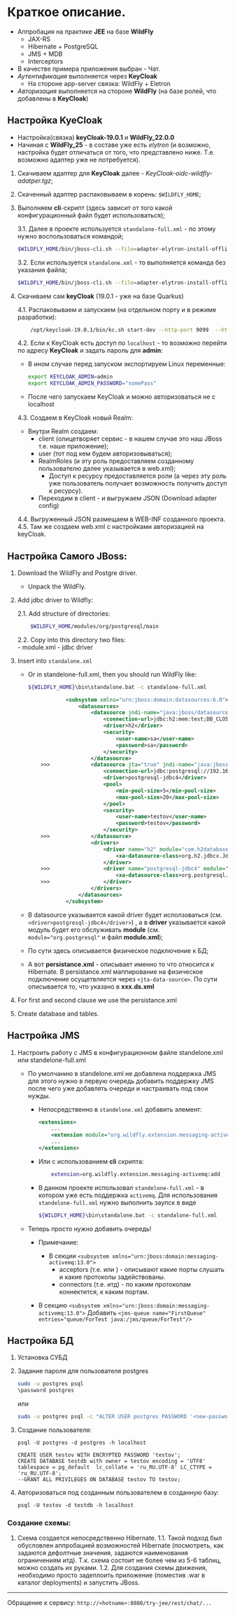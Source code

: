 # Краткое описание.

- Аппробация на практике **JEE** на базе **WildFly**
	* JAX-RS
	* Hibernate + PostgreSQL
	* JMS + MDB
	* Interceptors	
- В качестве примера приложения выбран - Чат.
- *Аутентификация* выполняется через **KeyCloak**
	- На стороне app-server связка: WildFly + Eletron
- *Авторизация* выполняется на стороне **WildFly** (на базе ролей, что добавлены в **KeyCloak**)

## Настройка KyeCloak
- Настройка(связка) **keyCloak-19.0.1** и **WildFly_22.0.0**
- Начиная с **WildFly_25** - в составе уже есть *elytron* (и возможно, настройка будет отличаться от того, что представлено ниже. Т.е. возможно адаптер уже не потребуется).


1. Скачиваем адаптер для **KeyCloak** далее - *KeyCloak-oidc-wildfly-adatper.tgz*;
2. Cкаченный адаптер распаковываем в корень: `$WILDFLY_HOME`;
3. Выполняем **cli**-скрипт (здесь зависит от того какой конфигурационный файл будет использоваться);
    
    3.1. Далее в проекте используется `standalone-full.xml` - по этому  нужно воспользоваться командой;
	```sh
	$WILDFLY_HOME/bin/jboss-cli.sh --file=adapter-elytron-install-offline.cli -Dserver.config=standalone-full.xml;
	```
	3.2. Если используется `standalone.xml` - то выполняется команда без указания файла;
	```sh
	$WILDFLY_HOME/bin/jboss-cli.sh --file=adapter-elytron-install-offline.cli;
	```
4. Скачиваем сам **keyCloak** (19.0.1 - уже на базе Quarkus)

	4.1. Распаковываем и запускаем (на отдельном порту и в режиме разработки):
	```sh
		/opt/keycloak-19.0.1/bin/kc.sh start-dev --http-port 9099  --http-relative-path /auth
	```
	4.2. Если к KeyCloak есть доступ по `localhost` - то возможно перейти по адресу **KeyCloak** и задать пароль для **admin**:
    - В ином случае перед запуском экспортируем Linux переменные:
        ```sh
        export KEYCLOAK_ADMIN=admin
        export KEYCLOAK_ADMIN_PASSWORD="somePass"
        ```
	- После чего запускаем KeyCloak и можно авторизоваться не с localhost

	4.3. Создаем в KeyCloak новый Realm:
    - Внутри Realm создаем:
	    - сlient (олицетворяет сервис - в нашем случае это наш JBoss т.е. наше приложение);
		- user (тот под кем будем авторизовываться);
		- RealmRoles (и эту роль предоставляем созданному пользователю далее указывается в web.xml);
			- Доступ к ресурсу предоставляется роли (а через эту роль уже пользователь получает возможность получить доступ к ресурсу).
		- Переходим в client - и выгружаем JSON (Download adapter config)
		
	4.4. Выгруженный JSON размещаем в WEB-INF созданного проекта.
	4.5. Там же создаем web.xml с настройками авторизацией на keyCloak.

## Настройка Самого JBoss:
1.  Download the WildFly and Postgre driver.
    - Unpack the WildFly.
2. 	Add jdbc driver to Wildfly:

	2.1. Add structure of directories:
	```sh
		$WILDFLY_HOME/modules/org/postgresql/main
	```	
	2.2. Copy into this directory two files:	
		- module.xml
		- jdbc driver

3.	Insert into `standalone.xml`
    - Or in  standelone-full.xml, then you should run WildFly like:
        ```sh
        ${WILDFLY_HOME}\bin\standalone.bat -c standalone-full.xml
        ```

        ```xml
        			<subsystem xmlns="urn:jboss:domain:datasources:6.0">
        				<datasources>
        					<datasource jndi-name="java:jboss/datasources/ExampleDS" pool-name="ExampleDS" enabled="true" use-java-context="true" statistics-enabled="${wildfly.datasources.statistics-enabled:${wildfly.statistics-enabled:false}}">
        						<connection-url>jdbc:h2:mem:test;DB_CLOSE_DELAY=-1;DB_CLOSE_ON_EXIT=FALSE</connection-url>
        						<driver>h2</driver>
        						<security>
        							<user-name>sa</user-name>
        							<password>sa</password>
        						</security>
        					</datasource>
        	>>>				<datasource jta="true" jndi-name="java:jboss/datasources/DataSourceEx" pool-name="DataSourceEx" enabled="true" use-java-context="true">
        						<connection-url>jdbc:postgresql://192.168.0.111:5432/testdb</connection-url>
        						<driver>postgresql-jdbc4</driver>
        						<pool>
        							<min-pool-size>5</min-pool-size>
        							<max-pool-size>20</max-pool-size>
        						</pool>
        						<security>
        							<user-name>testov</user-name>
        							<password>testov</password>
        						</security>
        	>>>				</datasource>
        					<drivers>
        						<driver name="h2" module="com.h2database.h2">
        							<xa-datasource-class>org.h2.jdbcx.JdbcDataSource</xa-datasource-class>
        						</driver>
        	>>>					<driver name="postgresql-jdbc4" module="org.postgresql">
        							<xa-datasource-class>org.postgresql.xa.PGXADataSource</xa-datasource-class>
        	>>>					</driver>
        					</drivers>
        				</datasources>
        			</subsystem>
        ```

    - В datasource указывается какой driver будет исползоваться (см. `<driver>postgresql-jdbc4</driver>`) , а в **driver** указывается какой модуль будет его обслуживать **module** (см. `module="org.postgresql"` и файл **module.xml**);
    - По сути здесь описывается физическое подключение к БД;
    - А вот **persistance.xml** - описывает именно то что относится к Hibernate. В persistance.xml маппирование на физическое подключение осущетвляется через `<jta-data-source>`. По сути описывается то, что указано в **xxx.ds.xml**

3. For first and second clause we use the persistance.xml
4. Create database and tables.
	
## Настройка JMS
1. Настроить работу с JMS в конфигурационном файле standelone.xml или standelone-full.xml
	- По умолчанию в standelone.xml не добавлена поддержка JMS для этого нужно в первую очередь добавить поддержку JMS после чего уже добавлять очереди и настраивать под свои нужды.
		- Непосредственно в `standelone.xml` добавить элемент:
    		```xml
    		<extensions>
    		    ...
    			<extension module="org.wildfly.extension.messaging-activemq"/>
    			...
    		</extensions>
            ```
		- Или с использованием **cli** скрипта:
    		```sh
    			extension=org.wildfly.extension.messaging-activemq:add
    		```

		- В данном проекте использовал ```standelone-full.xml``` - в котором уже есть поддержка ```activemq```. Для использования ```standelone-full.xml``` нужно выполнить заупск в виде 
    		```sh
    		${WILDFLY_HOME}\bin\standalone.bat -c standalone-full.xml
    		```
	- Теперь просто нужно добавить очередь!

		- Примечание:
            * В секции `<subsystem xmlns="urn:jboss:domain:messaging-activemq:13.0">`
                * acceptors (т.е. <http-acceptor> или <in-vm-acceptor>) - описывают какие порты слушать и какие протоколы  задействованы.
                * connectors (т.е. <http-acceptor> итд) - по каким протоколам коннектится, к каким портам.
		
		- В секцию `<subsystem xmlns="urn:jboss:domain:messaging-activemq:13.0">`
		    Добавить `<jms-queue name="FirstQueue" entries="queue/ForTest java:/jms/queue/ForTest"/>`


## Настройка БД
1. Установка СУБД
2. Задание пароля для пользователя postgres

    ```sh
    sudo -u postgres psql
    \password postgres
    ```
    или
    
    ```sh
    sudo -u postgres psql -c "ALTER USER postgres PASSWORD '<new-password>';"
    ```

3. Создание пользователя:
    ```
    psql -U postgres -d postgres -h localhost
    ```

    ```
    CREATE USER testov WITH ENCRYPTED PASSWORD 'testov';
    CREATE DATABASE testdb with owner = testov encoding = 'UTF8' tablespace = pg_default  lc_collate = 'ru_RU.UTF-8' LC_CTYPE = 'ru_RU.UTF-8';
    --GRANT ALL PRIVILEGES ON DATABASE testov TO testov;
    ```
		
4. Авторизоваться под созданным пользователем в созданную базу:
    ```
	psql -U testov -d testdb -h localhost
    ```

### Создание схемы:
1. Схема создается непосредственно Hibernate.
	1.1. Такой подход был обусловлен аппробацией возможностей Hibernate (посмотреть, как задаются дефолтные значения, задаются наименования ограничениям итд).
			Т.к. схема состоит не более чем из 5-6 таблиц, можно создать их руками.
	1.2. Для создания схемы движения, необходимо просто задеплоить приложение (поместив .war в каталог deployments) и запустить JBoss.
	
---

Обращение к сервису:
`
http://<hotname>:8080/try-jee/rest/chat/...
`